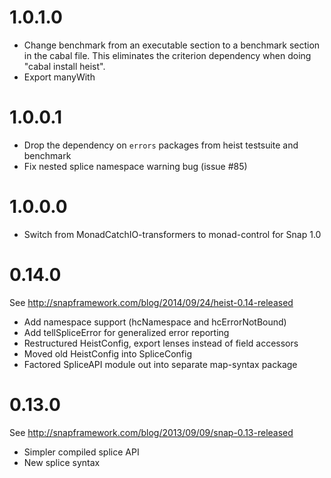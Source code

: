 # 1.0.1.0

* Change benchmark from an executable section to a benchmark section in the
  cabal file.  This eliminates the criterion dependency when doing "cabal
  install heist".
* Export manyWith

# 1.0.0.1

* Drop the dependency on `errors` packages from heist testsuite and benchmark
* Fix nested splice namespace warning bug (issue #85)

# 1.0.0.0

* Switch from MonadCatchIO-transformers to monad-control for Snap 1.0

# 0.14.0

See http://snapframework.com/blog/2014/09/24/heist-0.14-released

* Add namespace support (hcNamespace and hcErrorNotBound)
* Add tellSpliceError for generalized error reporting
* Restructured HeistConfig, export lenses instead of field accessors
* Moved old HeistConfig into SpliceConfig
* Factored SpliceAPI module out into separate map-syntax package

# 0.13.0

See http://snapframework.com/blog/2013/09/09/snap-0.13-released

* Simpler compiled splice API
* New splice syntax

